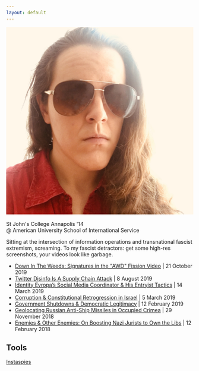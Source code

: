 ```yaml
---
layout: default
---
```


<img class="profile-picture" src="./assets/images/opsecface.jpg">

St John's College Annapolis '14   
@ American University School of International Service

Sitting at the intersection of information operations and transnational fascist extremism, screaming.  To my fascist detractors: get some high-res screenshots, your videos look like garbage.

* [Down In The Weeds: Signatures in the "AWD" Fission Video](https://heupchurch.github.io/fission) | 21 October 2019
* [Twitter Disinfo Is A Supply Chain Attack](https://heupchurch.github.io/twitter-supply-chain-attacks) | 8 August 2019
* [Identity Evropa’s Social Media Coordinator & His Entryist Tactics](https://heupchurch.github.io/ie-entryism) | 14 March 2019
* [Corruption & Constitutional Retrogression in Israel](https://heupchurch.github.io/retrogression-israel) | 5 March 2019
* [Government Shutdowns & Democratic Legitimacy](https://heupchurch.github.io/shutdowns-and-democracy) | 12 February 2019
* [Geolocating Russian Anti-Ship Missiles in Occupied Crimea](https://heupchurch.github.io/kerch-strait-bal-geolocation) | 29 November 2018
* [Enemies & Other Enemies: On Boosting Nazi Jurists to Own the Libs](https://heupchurch.github.io/enemies-and-other-enemies) | 12 February 2018

## Tools
[Instaspies](https://github.com/heupchurch/instaspies)
